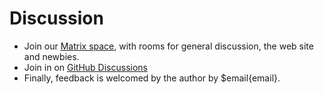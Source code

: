 # Discussion

* Join our [Matrix space](https://matrix.to/#/#ursalang:matrix.org), with rooms for general discussion, the web site and newbies.
* Join in on [GitHub Discussions](https://github.com/ursalang/ursa/discussions/)
* Finally, feedback is welcomed by the author by $email{email}.